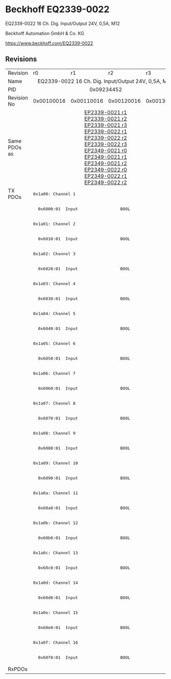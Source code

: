 # Beckhoff EQ2339-0022

EQ2339-0022 16 Ch. Dig. Input/Output 24V, 0,5A, M12

Beckhoff Automation GmbH & Co. KG

https://www.beckhoff.com/EQ2339-0022

## Revisions
<table>
<tr>
<td>Revision</td>
<td>r0</td>
<td>r1</td>
<td>r2</td>
<td>r3</td>
</tr>
<tr>
<td>Name</td>
<td colspan=4 align="center">EQ2339-0022 16 Ch. Dig. Input/Output 24V, 0,5A, M12</td>
</tr>
<tr>
<td>PID</td>
<td colspan=4 align="center">0x09234452</td>
</tr>
<tr>
<td>Revision No</td>
<td>0x00100016</td>
<td>0x00110016</td>
<td>0x00120016</td>
<td>0x00130016</td>
</tr>
<tr>
<td>Same PDOs as</td>
<td colspan=4 align="center"><a href="EP2339-0021.md">EP2339-0021 r1</a><br/><a href="EP2339-0021.md">EP2339-0021 r2</a><br/><a href="EP2339-0021.md">EP2339-0021 r3</a><br/><a href="EP2339-0022.md">EP2339-0022 r1</a><br/><a href="EP2339-0022.md">EP2339-0022 r2</a><br/><a href="EP2339-0022.md">EP2339-0022 r3</a><br/><a href="EP2349-0021.md">EP2349-0021 r0</a><br/><a href="EP2349-0021.md">EP2349-0021 r1</a><br/><a href="EP2349-0021.md">EP2349-0021 r2</a><br/><a href="EP2349-0022.md">EP2349-0022 r0</a><br/><a href="EP2349-0022.md">EP2349-0022 r1</a><br/><a href="EP2349-0022.md">EP2349-0022 r2</a></td>
</tr>
<tr>
<td rowspan=32 valign=top>TX PDOs</td>
<td colspan=4 align="left"><pre>0x1a00: Channel 1</pre></td>
<td></td>
</tr>
<tr>
<td colspan=4 align="left"><pre>  0x6000:01  Input                 BOOL</pre></td>
</tr>
<tr>
<td colspan=4 align="left"><pre>0x1a01: Channel 2</pre></td>
</tr>
<tr>
<td colspan=4 align="left"><pre>  0x6010:01  Input                 BOOL</pre></td>
</tr>
<tr>
<td colspan=4 align="left"><pre>0x1a02: Channel 3</pre></td>
</tr>
<tr>
<td colspan=4 align="left"><pre>  0x6020:01  Input                 BOOL</pre></td>
</tr>
<tr>
<td colspan=4 align="left"><pre>0x1a03: Channel 4</pre></td>
</tr>
<tr>
<td colspan=4 align="left"><pre>  0x6030:01  Input                 BOOL</pre></td>
</tr>
<tr>
<td colspan=4 align="left"><pre>0x1a04: Channel 5</pre></td>
</tr>
<tr>
<td colspan=4 align="left"><pre>  0x6040:01  Input                 BOOL</pre></td>
</tr>
<tr>
<td colspan=4 align="left"><pre>0x1a05: Channel 6</pre></td>
</tr>
<tr>
<td colspan=4 align="left"><pre>  0x6050:01  Input                 BOOL</pre></td>
</tr>
<tr>
<td colspan=4 align="left"><pre>0x1a06: Channel 7</pre></td>
</tr>
<tr>
<td colspan=4 align="left"><pre>  0x6060:01  Input                 BOOL</pre></td>
</tr>
<tr>
<td colspan=4 align="left"><pre>0x1a07: Channel 8</pre></td>
</tr>
<tr>
<td colspan=4 align="left"><pre>  0x6070:01  Input                 BOOL</pre></td>
</tr>
<tr>
<td colspan=4 align="left"><pre>0x1a08: Channel 9</pre></td>
</tr>
<tr>
<td colspan=4 align="left"><pre>  0x6080:01  Input                 BOOL</pre></td>
</tr>
<tr>
<td colspan=4 align="left"><pre>0x1a09: Channel 10</pre></td>
</tr>
<tr>
<td colspan=4 align="left"><pre>  0x6090:01  Input                 BOOL</pre></td>
</tr>
<tr>
<td colspan=4 align="left"><pre>0x1a0a: Channel 11</pre></td>
</tr>
<tr>
<td colspan=4 align="left"><pre>  0x60a0:01  Input                 BOOL</pre></td>
</tr>
<tr>
<td colspan=4 align="left"><pre>0x1a0b: Channel 12</pre></td>
</tr>
<tr>
<td colspan=4 align="left"><pre>  0x60b0:01  Input                 BOOL</pre></td>
</tr>
<tr>
<td colspan=4 align="left"><pre>0x1a0c: Channel 13</pre></td>
</tr>
<tr>
<td colspan=4 align="left"><pre>  0x60c0:01  Input                 BOOL</pre></td>
</tr>
<tr>
<td colspan=4 align="left"><pre>0x1a0d: Channel 14</pre></td>
</tr>
<tr>
<td colspan=4 align="left"><pre>  0x60d0:01  Input                 BOOL</pre></td>
</tr>
<tr>
<td colspan=4 align="left"><pre>0x1a0e: Channel 15</pre></td>
</tr>
<tr>
<td colspan=4 align="left"><pre>  0x60e0:01  Input                 BOOL</pre></td>
</tr>
<tr>
<td colspan=4 align="left"><pre>0x1a0f: Channel 16</pre></td>
</tr>
<tr>
<td colspan=4 align="left"><pre>  0x60f0:01  Input                 BOOL</pre></td>
</tr>
<tr>
<td>RxPDOs</td>
<td colspan=4 align="left"></td>
</tr>
</table>
